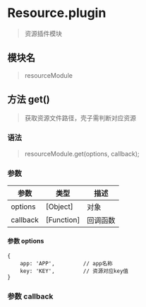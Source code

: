 
# Resource.plugin

> 资源插件模块

## 模块名

> resourceModule

## 方法 get()

> 获取资源文件路径，壳子需判断对应资源

### 语法

> resourceModule.get(options, callback);

### 参数

参数|类型|描述
-------     | -------   |--------
options     |[Object]   | 对象
callback    |[Function] | 回调函数

#### 参数 options
```
{
    app: 'APP',         // app名称
    key: 'KEY',         // 资源对应key值
}
```

### 参数 callback

